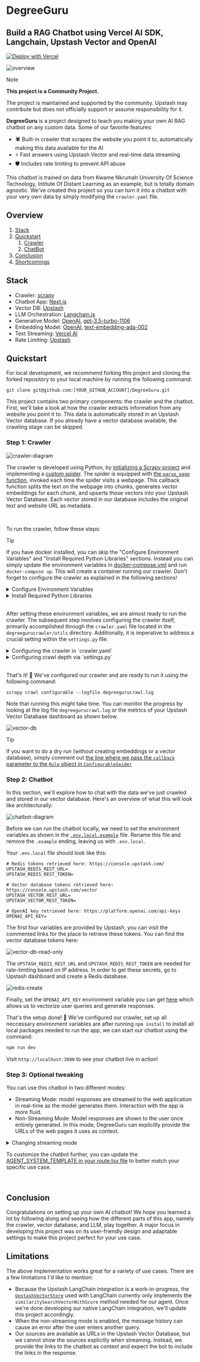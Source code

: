 # DegreeGuru

## Build a RAG Chatbot using Vercel AI SDK, Langchain, Upstash Vector and OpenAI

[![Deploy with Vercel](https://vercel.com/button)](https://vercel.com/new/clone?repository-url=https%3A%2F%2Fgithub.com%2Fupstash%2Fdegreeguru&env=UPSTASH_REDIS_REST_URL,UPSTASH_REDIS_REST_TOKEN,UPSTASH_VECTOR_REST_URL,UPSTASH_VECTOR_REST_TOKEN,OPENAI_API_KEY&demo-title=DegreeGuru%20Demo&demo-description=A%20Demo%20Showcasing%20the%20DegreeGuru%20App&demo-url=https%3A%2F%2Fdegreeguru.vercel.app%2F&demo-image=https%3A%2F%2Fupstash.com%2Ficons%2Ffavicon-32x32.png)

![overview](figs/overview.gif)

> [!NOTE]  
> **This project is a Community Project.**
>
> The project is maintained and supported by the community. Upstash may contribute but does not officially support or assume responsibility for it.

**DegreeGuru** is a project designed to teach you making your own AI RAG chatbot on any custom data. Some of our favorite features:

- 🕷️ Built-in crawler that scrapes the website you point it to, automatically making this data available for the AI
- ⚡ Fast answers using Upstash Vector and real-time data streaming
- 🛡️ Includes rate limiting to prevent API abuse

This chatbot is trained on data from Kwame Nkrumah University Of Science Technology, Intitute Of Distant Learning as an example, but is totally domain agnostic. We've created this project so you can turn it into a chatbot with your very own data by simply modifying the `crawler.yaml` file.  

## Overview

1. [Stack](#stack)
2. [Quickstart](#quickstart)
   1. [Crawler](#crawler)
   2. [ChatBot](#chatbot)
3. [Conclusion](#conclusion)
4. [Shortcomings](#shortcomings)

## Stack

- Crawler: [scrapy](https://scrapy.org/)
- Chatbot App: [Next.js](https://nextjs.org/)
- Vector DB: [Upstash](https://upstash.com/)
- LLM Orchestration: [Langchain.js](https://js.langchain.com)
- Generative Model: [OpenAI](https://openai.com/), [gpt-3.5-turbo-1106](https://platform.openai.com/docs/models)
- Embedding Model: [OpenAI](https://openai.com/), [text-embedding-ada-002](https://platform.openai.com/docs/guides/embeddings)
- Text Streaming: [Vercel AI](https://vercel.com/ai)
- Rate Limiting: [Upstash](https://upstash.com/)

## Quickstart

For local development, we recommend forking this project and cloning the forked repository to your local machine by running the following command:

```
git clone git@github.com:[YOUR_GITHUB_ACCOUNT]/DegreeGuru.git
```

This project contains two primary components: the crawler and the chatbot. First, we'll take a look at how the crawler extracts information from any website you point it to. This data is automatically stored in an Upstash Vector database. If you already have a vector database available, the crawling stage can be skipped.

### Step 1: Crawler

![crawler-diagram](figs/how-this-project-works.png)

The crawler is developed using Python, by [initializing a Scrapy project](https://docs.scrapy.org/en/latest/intro/tutorial.html#creating-a-project) and implementing a [custom spider](https://github.com/upstash/degreeguru/blob/master/degreegurucrawler/degreegurucrawler/spiders/configurable.py). The spider is equipped with [the `parse_page` function](https://github.com/upstash/degreeguru/blob/master/degreegurucrawler/degreegurucrawler/spiders/configurable.py#L42), invoked each time the spider visits a webpage. This callback function splits the text on the webpage into chunks, generates vector embeddings for each chunk, and upserts those vectors into your Upstash Vector Database. Each vector stored in our database includes the original text and website URL as metadata.

</br>

To run the crawler, follow these steps:

> [!TIP]
> If you have docker installed, you can skip the "Configure Environment Variables" and "Install Required Python Libraries" sections. Instead you can simply update the environment variables in [docker-compose.yml](https://github.com/upstash/DegreeGuru/blob/master/degreegurucrawler/docker-compose.yml) and run `docker-compose up`. This will create a container running our crawler. Don't forget to configure the crawler as explained in the following sections!

<details>

<summary>Configure Environment Variables</summary>
Before we can run our crawler, we need to configure environment variables. They let us securely store sensitive information, such as the API keys we need to communicate with OpenAI or Upstash Vector.

If you don't already have an Upstash Vector Database, create one [here](https://console.upstash.com/vector) and set 1536 as the vector dimensions. We set 1536 here because that is the amount needed by the embedding model we will use. 

![vector-db-create](figs/vector-db-create.png)

The following environment variables should be set:

```
# Upstash Vector credentials retrieved here: https://console.upstash.com/vector
UPSTASH_VECTOR_REST_URL=****
UPSTASH_VECTOR_REST_TOKEN=****

# OpenAI key retrieved here: https://platform.openai.com/api-keys
OPENAI_API_KEY=****
```

</details>

<details>
<summary>Install Required Python Libraries</summary>

To install the libraries, we suggest setting up a virtual Python environment. Before starting the installation, navigate to the `degreegurucrawler` directory.

To setup a virtual environment, first install `virtualenv` package:

```bash
pip install virtualenv
```

Then, create a new virtual environment and activate it:

```bash
# create environment
python3 -m venv venv

# activate environment
source venv/bin/activate
```

Finally, use [the `requirements.txt`](https://github.com/upstash/degreeguru/blob/master/degreegurucrawler/requirements.txt) to install the required libraries:

```bash
pip install -r requirements.txt
```

</details>



</br>

After setting these environment variables, we are almost ready to run the crawler. The subsequent step involves configuring the crawler itself, primarily accomplished through the `crawler.yaml` file located in the `degreegurucrawler/utils` directory. Additionally, it is imperative to address a crucial setting within the `settings.py` file.

<details>
<summary>Configuring the crawler in `crawler.yaml`</summary>

The crawler.yaml has two main sections: `crawler` and `index`:

```yaml
crawler:
  start_urls:
    - https://www.some.domain.com
  link_extractor:
    allow: '.*some\.domain.*'
    deny:
      - "#"
      - '\?'
      - about
index:
  openAI_embedding_model: text-embedding-ada-002
  text_splitter:
    chunk_size: 1000
    chunk_overlap: 100
```

In the `crawler` section, there are two subsections:

- `start_urls`: the entrypoints our crawler will start searching from
- `link_extractor`: a dictionary passed as arguments to [`scrapy.linkextractors.LinkExtractor`](https://docs.scrapy.org/en/latest/topics/link-extractors.html). Some important parameters are:
  - `allow`: Only extracts links matching the given regex(s)
  - `allow_domains`: Only extract links matching the given domain(s)
  - `deny`: Deny links matching the given regex(s)

In the `index` section, there are two subsections:

- `openAI_embedding_model`: The embedding model to use
- `test_splitter`: a dictionary passed as arguments to [`langchain.text_splitter.RecursiveCharacterTextSplitter`](https://api.python.langchain.com/en/latest/text_splitter/langchain.text_splitter.RecursiveCharacterTextSplitter.html)

</details>

<details>
<summary>Configuring crawl depth via `settings.py`</summary>

`settings.py` file has an important setting called `DEPTH_LIMIT` which determines how many consecutive links our spider can crawl. A high value lets our crawler visit the deepest corners of a website, taking longer to finish with possibly diminishing returns. A low value could end the crawl before extracting relevant information.

If pages are skipped due to the `DEPTH_LIMIT`, Scrapy logs those skipped URLs for us. Because this usually causes a lot of logs, we've disabled this option in our project. If you'd like to keep it enabled, remove  [the `"scrapy.spidermiddlewares.depth"` from the `disable_loggers` in `degreegurucrawler/spider/configurable.py` file](https://github.com/upstash/degreeguru/blob/master/degreegurucrawler/degreegurucrawler/spiders/configurable.py#L22).

</details>

</br>

That's it! 🎉 We've configured our crawler and are ready to run it using the following command:

```
scrapy crawl configurable --logfile degreegurucrawl.log
```

Note that running this might take time. You can monitor the progress by looking at the log file `degreegurucrawl.log` or the metrics of your Upstash Vector Database dashboard as shown below.

![vector-db](figs/vector-db.png)

> [!TIP]
> If you want to do a dry run (without creating embeddings or a vector database), simply comment out [the line where we pass the `callback` parameter to the `Rule` object in `ConfigurableSpider`](https://github.com/upstash/degreeguru/blob/master/degreegurucrawler/degreegurucrawler/spiders/configurable.py#L38)

### Step 2: Chatbot

In this section, we'll explore how to chat with the data we've just crawled and stored in our vector database. Here's an overview of what this will look like architecturally:

![chatbot-diagram](figs/infrastructure.png)

Before we can run the chatbot locally, we need to set the environment variables as shown in the [`.env.local.example`](https://github.com/upstash/degreeguru/blob/master/.env.local.example) file. Rename this file and remove the `.example` ending, leaving us with `.env.local`. 

Your `.env.local` file should look like this:
```
# Redis tokens retrieved here: https://console.upstash.com/
UPSTASH_REDIS_REST_URL=
UPSTASH_REDIS_REST_TOKEN=

# Vector database tokens retrieved here: https://console.upstash.com/vector
UPSTASH_VECTOR_REST_URL=
UPSTASH_VECTOR_REST_TOKEN=

# OpenAI key retrieved here: https://platform.openai.com/api-keys
OPENAI_API_KEY=
```

The first four variables are provided by Upstash, you can visit the commented links for the place to retrieve these tokens. You can find the vector database tokens here:

![vector-db-read-only](figs/vector-db-read-only.png)

The `UPSTASH_REDIS_REST_URL` and `UPSTASH_REDIS_REST_TOKEN` are needed for rate-limiting based on IP address. In order to get these secrets, go to Upstash dashboard and create a Redis database.

![redis-create](figs/redis-create.png)

Finally, set the `OPENAI_API_KEY` environment variable you can get [here](https://platform.openai.com/api-keys) which allows us to vectorize user queries and generate responses.

That's the setup done! 🎉 We've configured our crawler, set up all neccessary environment variables are after running `npm install` to install all local packages needed to run the app, we can start our chatbot using the command:

```bash
npm run dev
```

Visit `http://localhost:3000` to see your chatbot live in action!

### Step 3: Optional tweaking

You can use this chatbot in two different modes:

- Streaming Mode: model responses are streamed to the web application in real-time as the model generates them. Interaction with the app is more fluid.
- Non-Streaming Mode: Model responses are shown to the user once entirely generated. In this mode, DegreeGuru can explicitly provide the URLs of the web pages it uses as context.

<details>
<summary>Changing streaming mode</summary>

To turn streaming on/off, navigate to `src/app/route/guru` and open the `route.tsx` file. Setting [`returnIntermediateSteps`](https://github.com/upstash/degreeguru/blob/master/src/app/api/guru/route.tsx#L64) to `true` disables streaming, setting it to `false` enables streaming.

</details>

To customize the chatbot further, you can update the [AGENT_SYSTEM_TEMPLATE in your route.tsx file](https://github.com/upstash/DegreeGuru/blob/master/src/app/api/guru/route.tsx#L101) to better match your specific use case.

</br>

## Conclusion

Congratulations on setting up your own AI chatbot! We hope you learned a lot by following along and seeing how the different parts of this app, namely the crawler, vector database, and LLM, play together. A major focus in developing this project was on its user-friendly design and adaptable settings to make this project perfect for your use case.

## Limitations

The above implementation works great for a variety of use cases. There are a few limitations I'd like to mention:

- Because the Upstash LangChain integration is a work-in-progress, the [`UpstashVectorStore`](https://github.com/upstash/degreeguru/blob/master/src/app/vectorstore/UpstashVectorStore.js) used with LangChain currently only implements the `similaritySearchVectorWithScore` method needed for our agent. Once we're done developing our native LangChain integration, we'll update this project accordingly.
- When the non-streaming mode is enabled, the message history can cause an error after the user enters another query.
- Our sources are available as URLs in the Upstash Vector Database, but we cannot show the sources explicitly when streaming. Instead, we provide the links to the chatbot as context and expect the bot to include the links in the response.
